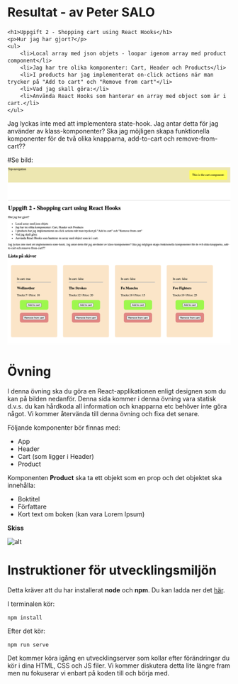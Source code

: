 # Resultat - av Peter SALO
    <h1>Uppgift 2 - Shopping cart using React Hooks</h1>
    <p>Hur jag har gjort?</p>
    <ul>
        <li>Local array med json objets - loopar igenom array med product component</li>
        <li>Jag har tre olika komponenter: Cart, Header och Products</li>
        <li>I products har jag implementerat on-click actions när man trycker på "Add to cart" och "Remove from cart"</li>
        <li>Vad jag skall göra:</li>
        <li>Använda React Hooks som hanterar en array med object som är i cart.</li>
    </ul>
<p>Jag lyckas inte med att implementera state-hook. Jag antar detta för jag använder av klass-komponenter? Ska jag möjligen skapa funktionella komponenter för de två olika knapparna, add-to-cart och remove-from-cart??</p>

#Se bild:
![alt](upg2.jpg)

# Övning

I denna övning ska du göra en React-applikationen enligt designen som du kan på bilden nedanför. Denna sida kommer i denna övning vara statisk d.v.s. du kan hårdkoda all information och knapparna etc behöver inte göra något. Vi kommer återvända till denna övning och fixa det senare.

Följande komponenter bör finnas med:
* App
* Header
* Cart (som ligger i Header)
* Product

Komponenten **Product** ska ta ett objekt som en prop och det objektet ska innehålla:
* Boktitel
* Författare
* Kort text om boken (kan vara Lorem Ipsum)

**Skiss**

![alt](Screenshot.png)

# Instruktioner för utvecklingsmiljön

Detta kräver att du har installerat **node** och **npm**. Du kan ladda ner det [här](https://nodejs.org/en/).

I terminalen kör:
```
npm install
````

Efter det kör:

```
npm run serve
````

Det kommer köra igång en utvecklingserver som kollar efter förändringar du kör i dina HTML, CSS och JS filer. Vi kommer diskutera detta lite längre fram men nu fokuserar vi enbart på koden till och börja med.
